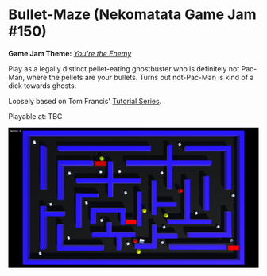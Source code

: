 # Bullet-Maze (Nekomatata Game Jam #150)
**Game Jam Theme:** _[You're the Enemy](https://itch.io/jam/weekly-game-jam-150)_

Play as a legally distinct pellet-eating ghostbuster who is definitely not Pac-Man, where the pellets are your bullets. Turns out not-Pac-Man is kind of a dick towards ghosts.

Loosely based on Tom Francis' [Tutorial Series](https://www.youtube.com/watch?v=K2OGes1-b6E).

Playable at: TBC

![Screenshot](/Screenshot1.PNG)
